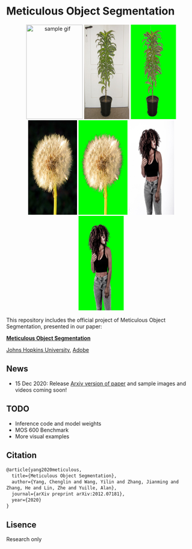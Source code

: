 # Meticulous Object Segmentation

<p align="center">
  <img src="demo_img/flower.gif" width="150" height="250" title="sample gif"/>
  <img src="demo_img/sample2.jpg" width="120" height="250" title="samplee image2"/>
  <img src="demo_img/sample2_mask.jpg" width="120" height="250" title="sample mask2"/>
  <img src="demo_img/sampe1.jpg" width="130" height="250" title="sample image1"/>
  <img src="demo_img/sample1_mask.jpg" width="130" height="250" title="sample mask1"/>
  <img src="demo_img/sample5.jpg" width="120" height="250" title="sample image5"/>
  <img src="demo_img/sample5_mask.jpg" width="120" height="250" title="sample mask5"/>
</p>

This repository includes the official project of Meticulous Object Segmentation, presented in our paper:

**[Meticulous Object Segmentation](https://arxiv.org/pdf/2012.07181.pdf)**

[Johns Hopkins University](https://ccvl.jhu.edu/), [Adobe](https://www.adobe.com/)

## News

- 15 Dec 2020: Release [Arxiv version of paper](https://arxiv.org/pdf/2012.07181.pdf) and sample images and videos coming soon! 

## TODO
- Inference code and model weights
- MOS 600 Benchmark
- More visual examples

## Citation
```
@article{yang2020meticulous,
  title={Meticulous Object Segmentation},
  author={Yang, Chenglin and Wang, Yilin and Zhang, Jianming and Zhang, He and Lin, Zhe and Yuille, Alan},
  journal={arXiv preprint arXiv:2012.07181},
  year={2020}
}
```
## Lisence
Research only
